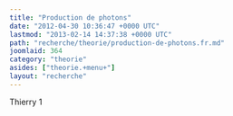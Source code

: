 ```yaml
---
title: "Production de photons"
date: "2012-04-30 10:36:47 +0000 UTC"
lastmod: "2013-02-14 14:37:38 +0000 UTC"
path: "recherche/theorie/production-de-photons.fr.md"
joomlaid: 364
category: "theorie"
asides: ["theorie.+menu+"]
layout: "recherche"
---
```

Thierry 1
